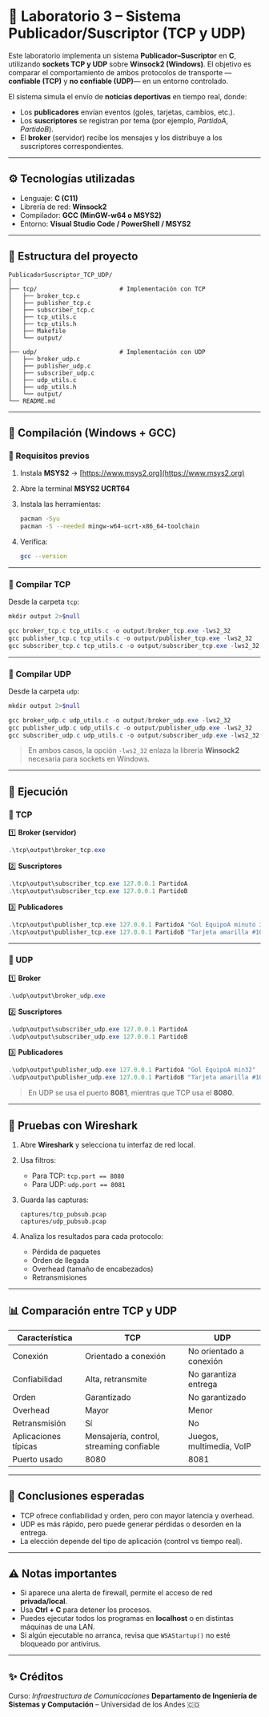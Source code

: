 # 🧩 Laboratorio 3 – Sistema Publicador/Suscriptor (TCP y UDP)

Este laboratorio implementa un sistema **Publicador–Suscriptor** en **C**, utilizando **sockets TCP y UDP** sobre **Winsock2 (Windows)**.
El objetivo es comparar el comportamiento de ambos protocolos de transporte —**confiable (TCP)** y **no confiable (UDP)**— en un entorno controlado.

El sistema simula el envío de **noticias deportivas** en tiempo real, donde:

* Los **publicadores** envían eventos (goles, tarjetas, cambios, etc.).
* Los **suscriptores** se registran por tema (por ejemplo, *PartidoA*, *PartidoB*).
* El **broker** (servidor) recibe los mensajes y los distribuye a los suscriptores correspondientes.

---

## ⚙️ Tecnologías utilizadas

* Lenguaje: **C (C11)**
* Librería de red: **Winsock2**
* Compilador: **GCC (MinGW-w64 o MSYS2)**
* Entorno: **Visual Studio Code / PowerShell / MSYS2**
---

## 📁 Estructura del proyecto

```
PublicadorSuscriptor_TCP_UDP/
│
├── tcp/                       # Implementación con TCP
│   ├── broker_tcp.c
│   ├── publisher_tcp.c
│   ├── subscriber_tcp.c
│   ├── tcp_utils.c
│   ├── tcp_utils.h
│   ├── Makefile
│   └── output/
│
├── udp/                       # Implementación con UDP
│   ├── broker_udp.c
│   ├── publisher_udp.c
│   ├── subscriber_udp.c
│   ├── udp_utils.c
│   ├── udp_utils.h
│   └── output/
└── README.md                  
```

---

## 🧱 Compilación (Windows + GCC)

### 🔹 Requisitos previos

1. Instala **MSYS2** → [https://www.msys2.org](https://www.msys2.org)
2. Abre la terminal **MSYS2 UCRT64**
3. Instala las herramientas:

   ```bash
   pacman -Syu
   pacman -S --needed mingw-w64-ucrt-x86_64-toolchain
   ```
4. Verifica:

   ```bash
   gcc --version
   ```

---

### 🔹 Compilar TCP

Desde la carpeta `tcp`:

```powershell
mkdir output 2>$null

gcc broker_tcp.c tcp_utils.c -o output/broker_tcp.exe -lws2_32
gcc publisher_tcp.c tcp_utils.c -o output/publisher_tcp.exe -lws2_32
gcc subscriber_tcp.c tcp_utils.c -o output/subscriber_tcp.exe -lws2_32
```

---

### 🔹 Compilar UDP

Desde la carpeta `udp`:

```powershell
mkdir output 2>$null

gcc broker_udp.c udp_utils.c -o output/broker_udp.exe -lws2_32
gcc publisher_udp.c udp_utils.c -o output/publisher_udp.exe -lws2_32
gcc subscriber_udp.c udp_utils.c -o output/subscriber_udp.exe -lws2_32
```

> En ambos casos, la opción `-lws2_32` enlaza la librería **Winsock2** necesaria para sockets en Windows.

---

## 🚀 Ejecución

### 🧩 TCP

1️⃣ **Broker (servidor)**

```powershell
.\tcp\output\broker_tcp.exe
```

2️⃣ **Suscriptores**

```powershell
.\tcp\output\subscriber_tcp.exe 127.0.0.1 PartidoA
.\tcp\output\subscriber_tcp.exe 127.0.0.1 PartidoB
```

3️⃣ **Publicadores**

```powershell
.\tcp\output\publisher_tcp.exe 127.0.0.1 PartidoA "Gol EquipoA minuto 32"
.\tcp\output\publisher_tcp.exe 127.0.0.1 PartidoB "Tarjeta amarilla #10"
```

---

### 📡 UDP

1️⃣ **Broker**

```powershell
.\udp\output\broker_udp.exe
```

2️⃣ **Suscriptores**

```powershell
.\udp\output\subscriber_udp.exe 127.0.0.1 PartidoA
.\udp\output\subscriber_udp.exe 127.0.0.1 PartidoB
```

3️⃣ **Publicadores**

```powershell
.\udp\output\publisher_udp.exe 127.0.0.1 PartidoA "Gol EquipoA min32"
.\udp\output\publisher_udp.exe 127.0.0.1 PartidoB "Tarjeta amarilla #10"
```

> En UDP se usa el puerto **8081**, mientras que TCP usa el **8080**.

---

## 🧪 Pruebas con Wireshark

1. Abre **Wireshark** y selecciona tu interfaz de red local.
2. Usa filtros:

   * Para TCP: `tcp.port == 8080`
   * Para UDP: `udp.port == 8081`
3. Guarda las capturas:

   ```
   captures/tcp_pubsub.pcap
   captures/udp_pubsub.pcap
   ```
4. Analiza los resultados para cada protocolo:

   * Pérdida de paquetes
   * Orden de llegada
   * Overhead (tamaño de encabezados)
   * Retransmisiones

---

## 📊 Comparación entre TCP y UDP

| Característica       | **TCP**                                  | **UDP**                  |
| -------------------- | ---------------------------------------- | ------------------------ |
| Conexión             | Orientado a conexión                     | No orientado a conexión  |
| Confiabilidad        | Alta, retransmite                        | No garantiza entrega     |
| Orden                | Garantizado                              | No garantizado           |
| Overhead             | Mayor                                    | Menor                    |
| Retransmisión        | Sí                                       | No                       |
| Aplicaciones típicas | Mensajería, control, streaming confiable | Juegos, multimedia, VoIP |
| Puerto usado         | 8080                                     | 8081                     |

---

## 🧠 Conclusiones esperadas

* TCP ofrece confiabilidad y orden, pero con mayor latencia y overhead.
* UDP es más rápido, pero puede generar pérdidas o desorden en la entrega.
* La elección depende del tipo de aplicación (control vs tiempo real).

---

## ⚠️ Notas importantes

* Si aparece una alerta de firewall, permite el acceso de red **privada/local**.
* Usa **Ctrl + C** para detener los procesos.
* Puedes ejecutar todos los programas en **localhost** o en distintas máquinas de una LAN.
* Si algún ejecutable no arranca, revisa que `WSAStartup()` no esté bloqueado por antivirus.

---

## ✨ Créditos
Curso: *Infraestructura de Comunicaciones*
**Departamento de Ingeniería de Sistemas y Computación** – Universidad de los Andes 🇨🇴
